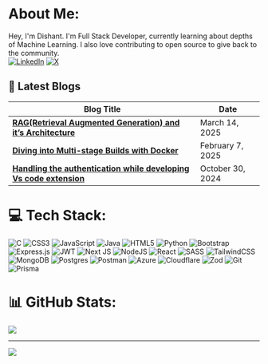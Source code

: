 # About Me:
Hey, I'm Dishant. I'm Full Stack Developer, currently learning about depths of Machine Learning. I also love contributing to open source to give back to the community.</br>
[![LinkedIn](https://img.shields.io/badge/LinkedIn-%230077B5.svg?logo=linkedin&logoColor=white)](https://linkedin.com/in/dishantmiyani) [![X](https://img.shields.io/badge/X-black.svg?logo=X&logoColor=white)](https://x.com/MiyaniDishant) 

## 📘 Latest Blogs

| Blog Title                                                                                                      | Date              |
|-----------------------------------------------------------------------------------------------------------------|-------------------|
| [**RAG(Retrieval Augmented Generation) and it’s Architecture**](https://medium.com/@dishantmiyani1804/simplifying-rag-retrieval-augmented-generation-architecture-b42795eb8e38)                             | March 14, 2025    |
| [**Diving into Multi-stage Builds with Docker**](https://medium.com/@dishantmiyani1804/diving-into-multi-stage-builds-with-docker-9ef597d17d7d)                             | February 7, 2025    |
| [**Handling the authentication while developing Vs code extension**](https://medium.com/@dishantmiyani1804/handling-authentication-while-developing-vs-code-extension-137ef959f10b)                             | October 30, 2024    |

# 💻 Tech Stack:
![C](https://img.shields.io/badge/c-%2300599C.svg?style=for-the-badge&logo=c&logoColor=white) ![CSS3](https://img.shields.io/badge/css3-%231572B6.svg?style=for-the-badge&logo=css3&logoColor=white) ![JavaScript](https://img.shields.io/badge/javascript-%23323330.svg?style=for-the-badge&logo=javascript&logoColor=%23F7DF1E) ![Java](https://img.shields.io/badge/java-%23ED8B00.svg?style=for-the-badge&logo=openjdk&logoColor=white) ![HTML5](https://img.shields.io/badge/html5-%23E34F26.svg?style=for-the-badge&logo=html5&logoColor=white) ![Python](https://img.shields.io/badge/python-3670A0?style=for-the-badge&logo=python&logoColor=ffdd54) ![Bootstrap](https://img.shields.io/badge/bootstrap-%238511FA.svg?style=for-the-badge&logo=bootstrap&logoColor=white) ![Express.js](https://img.shields.io/badge/express.js-%23404d59.svg?style=for-the-badge&logo=express&logoColor=%2361DAFB) ![JWT](https://img.shields.io/badge/JWT-black?style=for-the-badge&logo=JSON%20web%20tokens) ![Next JS](https://img.shields.io/badge/Next-black?style=for-the-badge&logo=next.js&logoColor=white) ![NodeJS](https://img.shields.io/badge/node.js-6DA55F?style=for-the-badge&logo=node.js&logoColor=white) ![React](https://img.shields.io/badge/react-%2320232a.svg?style=for-the-badge&logo=react&logoColor=%2361DAFB) ![SASS](https://img.shields.io/badge/SASS-hotpink.svg?style=for-the-badge&logo=SASS&logoColor=white) ![TailwindCSS](https://img.shields.io/badge/tailwindcss-%2338B2AC.svg?style=for-the-badge&logo=tailwind-css&logoColor=white) ![MongoDB](https://img.shields.io/badge/MongoDB-%234ea94b.svg?style=for-the-badge&logo=mongodb&logoColor=white) ![Postgres](https://img.shields.io/badge/postgres-%23316192.svg?style=for-the-badge&logo=postgresql&logoColor=white) ![Postman](https://img.shields.io/badge/Postman-FF6C37?style=for-the-badge&logo=postman&logoColor=white) ![Azure](https://img.shields.io/badge/azure-%230072C6.svg?style=for-the-badge&logo=microsoftazure&logoColor=white) ![Cloudflare](https://img.shields.io/badge/Cloudflare-F38020?style=for-the-badge&logo=Cloudflare&logoColor=white) ![Zod](https://img.shields.io/badge/zod-%233068b7.svg?style=for-the-badge&logo=zod&logoColor=white) ![Git](https://img.shields.io/badge/git-%23F05033.svg?style=for-the-badge&logo=git&logoColor=white) ![Prisma](https://img.shields.io/badge/Prisma-3982CE?style=for-the-badge&logo=Prisma&logoColor=white)
# 📊 GitHub Stats:
![](https://github-readme-stats.vercel.app/api/top-langs/?username=Dishant1804&theme=dark&hide_border=false&include_all_commits=true&count_private=true&layout=compact)

---
![](https://komarev.com/ghpvc/?username=Dishant1804&style=flat-square&color=blue)
